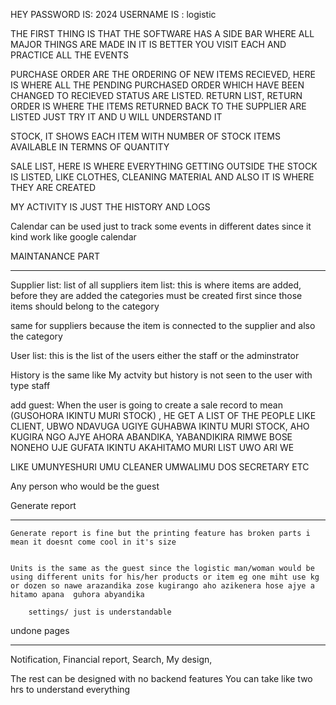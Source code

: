 HEY PASSWORD IS: 2024
USERNAME IS : logistic

THE FIRST THING IS THAT THE SOFTWARE HAS A SIDE BAR WHERE ALL MAJOR THINGS ARE MADE IN
IT IS BETTER YOU VISIT EACH AND PRACTICE ALL THE EVENTS

PURCHASE ORDER ARE THE ORDERING OF NEW ITEMS
RECIEVED, HERE IS WHERE ALL THE PENDING PURCHASED ORDER WHICH HAVE BEEN CHANGED TO RECIEVED STATUS ARE LISTED. 
RETURN LIST, RETURN ORDER IS WHERE THE ITEMS RETURNED BACK TO THE SUPPLIER ARE LISTED JUST TRY IT AND U WILL UNDERSTAND IT

STOCK, IT SHOWS EACH ITEM WITH NUMBER OF STOCK ITEMS AVAILABLE IN TERMNS OF QUANTITY

SALE LIST, HERE IS WHERE EVERYTHING GETTING OUTSIDE THE STOCK IS LISTED, LIKE CLOTHES, CLEANING MATERIAL AND ALSO IT IS WHERE THEY ARE CREATED

MY ACTIVITY IS JUST THE HISTORY AND LOGS

Calendar can be used just to track some events in different dates since it kind work like google calendar

MAINTANANCE PART
****************

Supplier list: list of all suppliers
item list: this is where items are added, before they are added the categories must be created first since those items should belong to the category

same for suppliers because the item is connected to the supplier and also the category

User list: this is the list of the users either the staff  or the adminstrator

History is the same like My actvity but history is not seen to the user with type staff

add guest: When the user is going to create a sale record to mean (GUSOHORA IKINTU MURI STOCK) , HE GET A LIST OF THE PEOPLE LIKE CLIENT, UBWO NDAVUGA UGIYE GUHABWA IKINTU MURI STOCK, AHO KUGIRA NGO AJYE AHORA ABANDIKA, YABANDIKIRA RIMWE BOSE NONEHO UJE GUFATA IKINTU AKAHITAMO MURI LIST UWO ARI WE

LIKE UMUNYESHURI
UMU CLEANER
UMWALIMU
DOS
SECRETARY 
ETC

Any person who would be the guest

Generate report
****************
    Generate report is fine but the printing feature has broken parts i mean it doesnt come cool in it's size


    Units is the same as the guest since the logistic man/woman would be using different units for his/her products or item eg one miht use kg or dozen so nawe arazandika zose kugirango aho azikenera hose ajye a hitamo apana  guhora abyandika

        settings/ just is understandable


undone pages
*************

Notification,
Financial report,
Search,
My design,

The rest can be designed with no backend features
You can take like two hrs to understand everything

